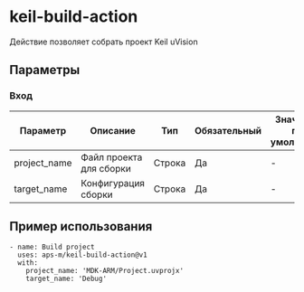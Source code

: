 # keil-build-action

Действие позволяет собрать проект Keil uVision

## Параметры

### Вход

| Параметр | Описание | Тип      | Обязательный |  Значение по умолчанию |
|----------|----------|----------|----------| ----------|
| project_name   | Файл проекта для сборки | Строка | Да | - |
| target_name    | Конфигурация сборки| Строка | Да | - |



## Пример использования

```
- name: Build project
  uses: aps-m/keil-build-action@v1
  with:
    project_name: 'MDK-ARM/Project.uvprojx'
    target_name: 'Debug'